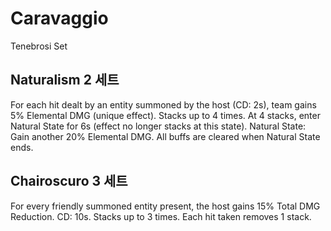 # Caravaggio

Tenebrosi Set

## Naturalism 2 세트

For each hit dealt by an entity summoned by the host (CD: 2s), team gains 5% Elemental DMG (unique effect). Stacks up to 4 times. At 4 stacks, enter Natural State for 6s (effect no longer stacks at this state). Natural State: Gain another 20% Elemental DMG. All buffs are cleared when Natural State ends.

## Chairoscuro 3 세트

For every friendly summoned entity present, the host gains 15% Total DMG Reduction. CD: 10s. Stacks up to 3 times. Each hit taken removes 1 stack.
